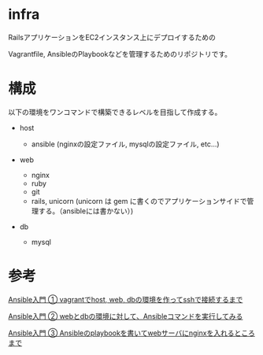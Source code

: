 # infra 

RailsアプリケーションをEC2インスタンス上にデプロイするための

Vagrantfile, AnsibleのPlaybookなどを管理するためのリポジトリです。

# 構成
以下の環境をワンコマンドで構築できるレベルを目指して作成する。

- host
  - ansible (nginxの設定ファイル, mysqlの設定ファイル, etc...)
    
- web 
  - nginx
  - ruby
  - git 
  - rails, unicorn  (unicorn は gem に書くのでアプリケーションサイドで管理する。（ansibleには書かない）)

- db
  - mysql

# 参考
[Ansible入門 ① vagrantでhost, web, dbの環境を作ってsshで接続するまで](http://qiita.com/G-awa/items/93689f1814a192b5077e)

[Ansible入門 ② webとdbの環境に対して、Ansibleコマンドを実行してみる](http://qiita.com/G-awa/items/84c50bf29bb2a358b02c)

[Ansible入門 ③ Ansibleのplaybookを書いてwebサーバにnginxを入れるところまで](http://qiita.com/G-awa/items/2cea5db8b4309f94cff4)


